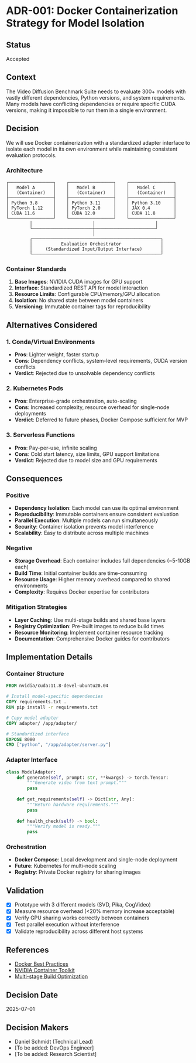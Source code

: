 # ADR-001: Docker Containerization Strategy for Model Isolation

## Status
Accepted

## Context
The Video Diffusion Benchmark Suite needs to evaluate 300+ models with vastly different dependencies, Python versions, and system requirements. Many models have conflicting dependencies or require specific CUDA versions, making it impossible to run them in a single environment.

## Decision
We will use Docker containerization with a standardized adapter interface to isolate each model in its own environment while maintaining consistent evaluation protocols.

### Architecture
```
┌─────────────────┐    ┌─────────────────┐    ┌─────────────────┐
│   Model A       │    │   Model B       │    │   Model C       │
│   (Container)   │    │   (Container)   │    │   (Container)   │
├─────────────────┤    ├─────────────────┤    ├─────────────────┤
│ Python 3.8      │    │ Python 3.11     │    │ Python 3.10     │
│ PyTorch 1.12    │    │ PyTorch 2.0     │    │ JAX 0.4         │
│ CUDA 11.6       │    │ CUDA 12.0       │    │ CUDA 11.8       │
└─────────────────┘    └─────────────────┘    └─────────────────┘
         │                       │                       │
         └───────────────────────┼───────────────────────┘
                                 │
         ┌─────────────────────────────────────────────────┐
         │           Evaluation Orchestrator               │
         │     (Standardized Input/Output Interface)       │
         └─────────────────────────────────────────────────┘
```

### Container Standards
1. **Base Images**: NVIDIA CUDA images for GPU support
2. **Interface**: Standardized REST API for model interaction
3. **Resource Limits**: Configurable CPU/memory/GPU allocation
4. **Isolation**: No shared state between model containers
5. **Versioning**: Immutable container tags for reproducibility

## Alternatives Considered

### 1. Conda/Virtual Environments
- **Pros**: Lighter weight, faster startup
- **Cons**: Dependency conflicts, system-level requirements, CUDA version conflicts
- **Verdict**: Rejected due to unsolvable dependency conflicts

### 2. Kubernetes Pods
- **Pros**: Enterprise-grade orchestration, auto-scaling
- **Cons**: Increased complexity, resource overhead for single-node deployments
- **Verdict**: Deferred to future phases, Docker Compose sufficient for MVP

### 3. Serverless Functions
- **Pros**: Pay-per-use, infinite scaling
- **Cons**: Cold start latency, size limits, GPU support limitations
- **Verdict**: Rejected due to model size and GPU requirements

## Consequences

### Positive
- **Dependency Isolation**: Each model can use its optimal environment
- **Reproducibility**: Immutable containers ensure consistent evaluation
- **Parallel Execution**: Multiple models can run simultaneously
- **Security**: Container isolation prevents model interference
- **Scalability**: Easy to distribute across multiple machines

### Negative
- **Storage Overhead**: Each container includes full dependencies (~5-10GB each)
- **Build Time**: Initial container builds are time-consuming
- **Resource Usage**: Higher memory overhead compared to shared environments
- **Complexity**: Requires Docker expertise for contributors

### Mitigation Strategies
- **Layer Caching**: Use multi-stage builds and shared base layers
- **Registry Optimization**: Pre-built images to reduce build times
- **Resource Monitoring**: Implement container resource tracking
- **Documentation**: Comprehensive Docker guides for contributors

## Implementation Details

### Container Structure
```dockerfile
FROM nvidia/cuda:11.8-devel-ubuntu20.04

# Install model-specific dependencies
COPY requirements.txt .
RUN pip install -r requirements.txt

# Copy model adapter
COPY adapter/ /app/adapter/

# Standardized interface
EXPOSE 8080
CMD ["python", "/app/adapter/server.py"]
```

### Adapter Interface
```python
class ModelAdapter:
    def generate(self, prompt: str, **kwargs) -> torch.Tensor:
        """Generate video from text prompt."""
        pass
    
    def get_requirements(self) -> Dict[str, Any]:
        """Return hardware requirements."""
        pass
    
    def health_check(self) -> bool:
        """Verify model is ready."""
        pass
```

### Orchestration
- **Docker Compose**: Local development and single-node deployment
- **Future**: Kubernetes for multi-node scaling
- **Registry**: Private Docker registry for sharing images

## Validation
- [x] Prototype with 3 different models (SVD, Pika, CogVideo)
- [x] Measure resource overhead (<20% memory increase acceptable)
- [x] Verify GPU sharing works correctly between containers
- [x] Test parallel execution without interference
- [x] Validate reproducibility across different host systems

## References
- [Docker Best Practices](https://docs.docker.com/develop/dev-best-practices/)
- [NVIDIA Container Toolkit](https://github.com/NVIDIA/nvidia-container-toolkit)
- [Multi-stage Build Optimization](https://docs.docker.com/build/building/multi-stage/)

## Decision Date
2025-07-01

## Decision Makers
- Daniel Schmidt (Technical Lead)
- [To be added: DevOps Engineer]
- [To be added: Research Scientist]